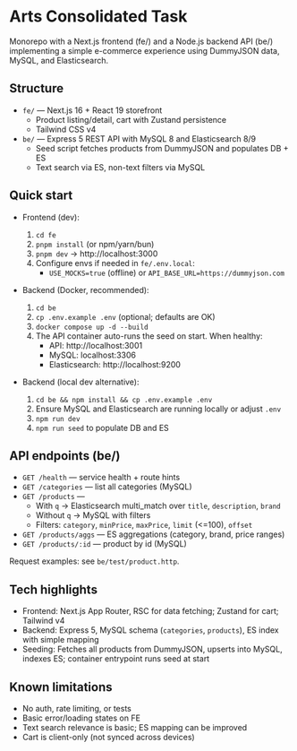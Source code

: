 # Arts Consolidated Task

Monorepo with a Next.js frontend (fe/) and a Node.js backend API (be/) implementing a simple e-commerce experience using DummyJSON data, MySQL, and Elasticsearch.

## Structure

- `fe/` — Next.js 16 + React 19 storefront
  - Product listing/detail, cart with Zustand persistence
  - Tailwind CSS v4
- `be/` — Express 5 REST API with MySQL 8 and Elasticsearch 8/9
  - Seed script fetches products from DummyJSON and populates DB + ES
  - Text search via ES, non-text filters via MySQL

## Quick start

- Frontend (dev):
  1) `cd fe`
  2) `pnpm install` (or npm/yarn/bun)
  3) `pnpm dev` → http://localhost:3000
  4) Configure envs if needed in `fe/.env.local`:
     - `USE_MOCKS=true` (offline) or `API_BASE_URL=https://dummyjson.com`

- Backend (Docker, recommended):
  1) `cd be`
  2) `cp .env.example .env` (optional; defaults are OK)
  3) `docker compose up -d --build`
  4) The API container auto-runs the seed on start. When healthy:
     - API: http://localhost:3001
     - MySQL: localhost:3306
     - Elasticsearch: http://localhost:9200

- Backend (local dev alternative):
  1) `cd be && npm install && cp .env.example .env`
  2) Ensure MySQL and Elasticsearch are running locally or adjust `.env`
  3) `npm run dev`
  4) `npm run seed` to populate DB and ES

## API endpoints (be/)

- `GET /health` — service health + route hints
- `GET /categories` — list all categories (MySQL)
- `GET /products` —
  - With `q` → Elasticsearch multi_match over `title`, `description`, `brand`
  - Without `q` → MySQL with filters
  - Filters: `category`, `minPrice`, `maxPrice`, `limit` (<=100), `offset`
- `GET /products/aggs` — ES aggregations (category, brand, price ranges)
- `GET /products/:id` — product by id (MySQL)

Request examples: see `be/test/product.http`.

## Tech highlights

- Frontend: Next.js App Router, RSC for data fetching; Zustand for cart; Tailwind v4
- Backend: Express 5, MySQL schema (`categories`, `products`), ES index with simple mapping
- Seeding: Fetches all products from DummyJSON, upserts into MySQL, indexes ES; container entrypoint runs seed at start

## Known limitations

- No auth, rate limiting, or tests
- Basic error/loading states on FE
- Text search relevance is basic; ES mapping can be improved
- Cart is client-only (not synced across devices)
